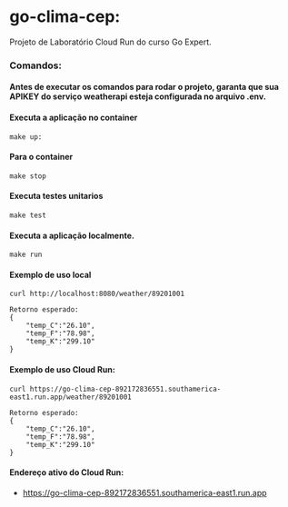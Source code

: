 # go-clima-cep:
Projeto de Laboratório Cloud Run do curso Go Expert.

### Comandos:

#### Antes de executar os comandos para rodar o projeto, garanta que sua APIKEY do serviço weatherapi esteja configurada no arquivo .env.

#### Executa a aplicação no container
```
make up:
```

#### Para o container
```
make stop
 ```

#### Executa testes unitarios
 ```
make test
```

#### Executa a aplicação localmente.
```
make run
```

#### Exemplo de uso local

```
curl http://localhost:8080/weather/89201001

Retorno esperado: 
{ 
    "temp_C":"26.10",
    "temp_F":"78.98",
    "temp_K":"299.10"
}
```
#### Exemplo de uso Cloud Run:

```
curl https://go-clima-cep-892172836551.southamerica-east1.run.app/weather/89201001

Retorno esperado: 
{ 
    "temp_C":"26.10",
    "temp_F":"78.98",
    "temp_K":"299.10"
}

```


#### Endereço ativo do Cloud Run:

- https://go-clima-cep-892172836551.southamerica-east1.run.app